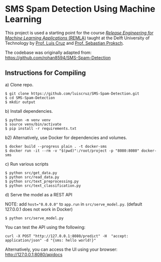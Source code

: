 # SMS Spam Detection Using Machine Learning

This project is used a starting point for the course [*Release Engineering for Machine Learning Applications* (REMLA)] taught at the Delft University of Technology by [Prof. Luís Cruz] and [Prof. Sebastian Proksch].

The codebase was originally adapted from: https://github.com/rohan8594/SMS-Spam-Detection

## Instructions for Compiling

a) Clone repo.

```
$ git clone https://github.com/luiscruz/SMS-Spam-Detection.git
$ cd SMS-Spam-Detection
$ mkdir output
```

b) Install dependencies.

```
$ python -m venv venv
$ source venv/bin/activate
$ pip install -r requirements.txt
```

b2) Alternatively, use Docker for dependencies and volumes.

```
$ docker build --progress plain . -t docker-sms
$ docker run -it --rm -v "$(pwd)":/root/project -p "8080:8080" docker-sms
```

c) Run various scripts

```
$ python src/get_data.py
$ python src/read_data.py
$ python src/text_preprocessing.py
$ python src/text_classification.py
```

d) Serve the model as a REST API

NOTE: add `host="0.0.0.0"` to `app.run` in `src/serve_model.py`. (default 127.0.0.1 does not work in Docker)

```
$ python src/serve_model.py
```

You can test the API using the following:

```
curl -X POST "http://127.0.0.1:8080/predict" -H  "accept: application/json" -d "{sms: hello world!}"
```

Alternatively, you can access the UI using your browser: http://127.0.0.1:8080/apidocs

[*Release Engineering for Machine Learning Applications* (REMLA)]: https://se.ewi.tudelft.nl/remla/ 
[Prof. Luís Cruz]: https://luiscruz.github.io/
[Prof. Sebastian Proksch]: https://proks.ch/
